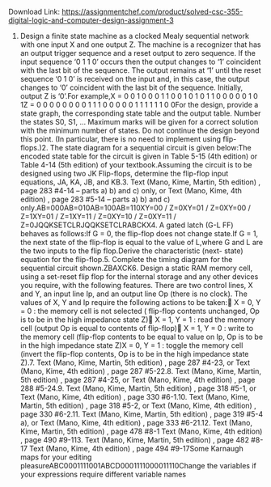 Download Link: https://assignmentchef.com/product/solved-csc-355-digital-logic-and-computer-design-assignment-3
<br>
1. Design a finite state machine as a clocked Mealy sequential network with one input X and one output Z. The machine is a recognizer that has an output trigger sequence and a reset output to zero sequence. If the input sequence ‘0 1 1 0’ occurs then the output changes to ‘1’ coincident with the last bit of the sequence. The output remains at ‘1’ until the reset sequence ‘0 1 0’ is received on the input and, in this case, the output changes to ‘0’ coincident with the last bit of the sequence. Initially, output Z is ‘0’.For example,X = 0 0 1 0 0 0 1 1 0 0 1 0 1 0 1 1 0 0 0 0 0 1 0 1Z = 0 0 0 0 0 0 0 0 1 1 1 0 0 0 0 0 1 1 1 1 1 1 0 0For the design, provide a state graph, the corresponding state table and the output table. Number the states S0, S1, … Maximum marks will be given for a correct solution with the minimum number of states. Do not continue the design beyond this point. (In particular, there is no need to implement using flip-flops.)2. The state diagram for a sequential circuit is given below:The encoded state table for the circuit is given in Table 5-15 (4th edition) or Table 4-14 (5th edition) of your textbook.Assuming the circuit is to be designed using two JK Flip-flops, determine the flip-flop input equations, JA, KA, JB, and KB.3. Text (Mano, Kime, Martin, 5th edition) , page 283 #4-14 – parts a) b) and c) only, or Text (Mano, Kime, 4th edition) , page 283 #5-14 – parts a) b) and c) only.AB=000AB=010AB=100AB=110XY=00 / Z=0XY=01 / Z=0XY=00 / Z=1XY=01 / Z=1XY=11 / Z=0XY=10 / Z=0XY=11 / Z=0JQQKSETCLRJQQKSETCLRABCKX4. A gated latch (G-L FF) behaves as follows:If G = 0, the flip-flop does not change state.If G = 1, the next state of the flip-flop is equal to the value of L,where G and L are the two inputs to the flip flop.Derive the characteristic (next- state) equation for the flip-flop.5. Complete the timing diagram for the sequential circuit shown.ZBAXCK6. Design a static RAM memory cell, using a set-reset flip flop for the internal storage and any other devices you require, with the following features. There are two control lines, X and Y, an input line Ip, and an output line Op (there is no clock). The values of X, Y and Ip require the following actions to be taken: X = 0, Y = 0 : the memory cell is not selected ( flip-flop contents unchanged, Op is to be in the high impedance state Z) X = 1, Y = 1 : read the memory cell (output Op is equal to contents of flip-flop) X = 1, Y = 0 : write to the memory cell (flip-flop contents to be equal to value on Ip, Op is to be in the high impedance state Z)X = 0, Y = 1 : toggle the memory cell (invert the flip-flop contents, Op is to be in the high impedance state Z).7. Text (Mano, Kime, Martin, 5th edition) , page 287 #4-23, or Text (Mano, Kime, 4th edition) , page 287 #5-22.8. Text (Mano, Kime, Martin, 5th edition) , page 287 #4-25, or Text (Mano, Kime, 4th edition) , page 288 #5-24.9. Text (Mano, Kime, Martin, 5th edition) , page 318 #5-1, or Text (Mano, Kime, 4th edition) , page 330 #6-1.10. Text (Mano, Kime, Martin, 5th edition) , page 318 #5-2, or Text (Mano, Kime, 4th edition) , page 330 #6-2.11. Text (Mano, Kime, Martin, 5th edition) , page 319 #5-4 a), or Text (Mano, Kime, 4th edition) , page 333 #6-21.12. Text (Mano, Kime, Martin, 5th edition) , page 478 #8-1 Text (Mano, Kime, 4th edition) , page 490 #9-113. Text (Mano, Kime, Martin, 5th edition) , page 482 #8-17 Text (Mano, Kime, 4th edition) , page 494 #9-17Some Karnaugh maps for your editing pleasureABC0001111001ABCD0001111000011110Change the variables if your expressions require different variable names